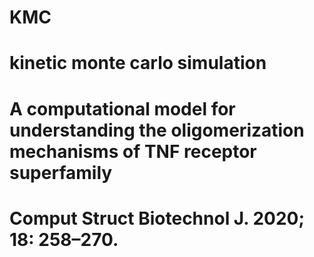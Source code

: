 # KMC
# kinetic monte carlo simulation
# A computational model for understanding the oligomerization mechanisms of TNF receptor superfamily
# Comput Struct Biotechnol J. 2020; 18: 258–270.
